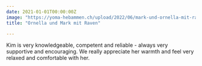 ```yaml
---
date: 2021-01-01T00:00:00Z
image: "https://yoma-hebammen.ch/upload/2022/06/mark-und-ornella-mit-raven.jpg"
title: "Ornella und Mark mit Raven"

---
```

Kim is very knowledgeable, competent and reliable - always very supportive and encouraging. We really appreciate her warmth and feel very relaxed and comfortable with her.